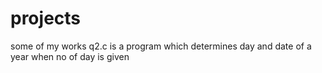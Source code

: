 # projects
some of my works
q2.c is a program which determines day and date of a year when no of day is given
